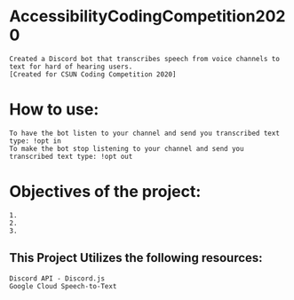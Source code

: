 # AccessibilityCodingCompetition2020 
```
Created a Discord bot that transcribes speech from voice channels to text for hard of hearing users. 
[Created for CSUN Coding Competition 2020]
```

# How to use:
```
To have the bot listen to your channel and send you transcribed text type: !opt in
To make the bot stop listening to your channel and send you transcribed text type: !opt out
```

# Objectives of the project:
```
1.
2.
3.
```

## This Project Utilizes the following resources:
```
Discord API - Discord.js
Google Cloud Speech-to-Text
```
